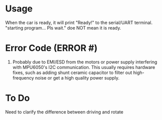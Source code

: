# Usage
When the car is ready, it will print "Ready!" to the serial/UART terminal.
"starting program... Pls wait." doe NOT mean it is ready.

# Error Code (ERROR #)
1. Probably due to EMI/ESD from the motors or power supply interfering with MPU6050's I2C communication. This usually requires hardware fixes, such as adding shunt ceramic capacitor to filter out high-frequency noise or get a high quality power supply.

# To Do
Need to clarify the difference between driving and rotate